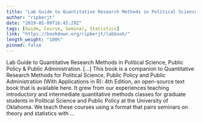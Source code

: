 ```yaml
---
title: "Lab Guide to Quantitative Research Methods in Political Science, Public Policy & Public Administration."
author: "ripberjt"
date: "2019-05-09T16:45:29Z"
tags: [Guide, Course, Seminar, Statistics]
link: "https://bookdown.org/ripberjt/labbook/"
length_weight: "100%"
pinned: false
---
```


Lab Guide to Quantitative Research Methods in Political Science, Public Policy & Public Administration. [...] This book is a companion to Quantitative Research Methods for Political Science, Public Policy and Public Administration (With Applications in R): 4th Edition, an open-source text book that is available here. It grew from our experiences teaching introductory and intermediate quantitative methods classes for graduate students in Political Science and Public Policy at the University of Oklahoma. We teach these courses using a format that pairs seminars on theory and statistics with ...
